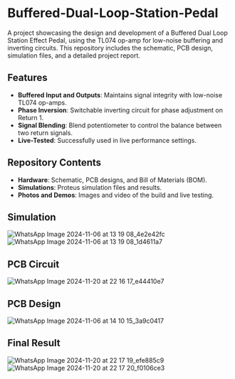 # Buffered-Dual-Loop-Station-Pedal
A project showcasing the design and development of a Buffered Dual Loop Station Effect Pedal, using the TL074 op-amp for low-noise buffering and inverting circuits. This repository includes the schematic, PCB design, simulation files, and a detailed project report.

## Features  
- **Buffered Input and Outputs**: Maintains signal integrity with low-noise TL074 op-amps.  
- **Phase Inversion**: Switchable inverting circuit for phase adjustment on Return 1.  
- **Signal Blending**: Blend potentiometer to control the balance between two return signals.  
- **Live-Tested**: Successfully used in live performance settings.  

## Repository Contents  
- **Hardware**: Schematic, PCB designs, and Bill of Materials (BOM).  
- **Simulations**: Proteus simulation files and results.  
- **Photos and Demos**: Images and video of the build and live testing.

## Simulation
![WhatsApp Image 2024-11-06 at 13 19 08_4e2e42fc](https://github.com/user-attachments/assets/750ffe6a-4129-405c-b9f3-bf076c53fec1)
![WhatsApp Image 2024-11-06 at 13 19 08_1d4611a7](https://github.com/user-attachments/assets/daacf4a9-709e-49aa-9d2e-8044abe80dea)

## PCB Circuit
![WhatsApp Image 2024-11-20 at 22 16 17_e44410e7](https://github.com/user-attachments/assets/c0cbd539-5df8-40c9-8acc-0f03537b3960)

## PCB Design
![WhatsApp Image 2024-11-06 at 14 10 15_3a9c0417](https://github.com/user-attachments/assets/434b0e71-b3b4-456a-913c-5e86e265244a)

## Final Result
![WhatsApp Image 2024-11-20 at 22 17 19_efe885c9](https://github.com/user-attachments/assets/9e7f8fee-9266-42c6-84c4-5d6027dc3851)
![WhatsApp Image 2024-11-20 at 22 17 20_f0106ce3](https://github.com/user-attachments/assets/1bdf49c1-187e-4309-b137-e6562eb766e5)



